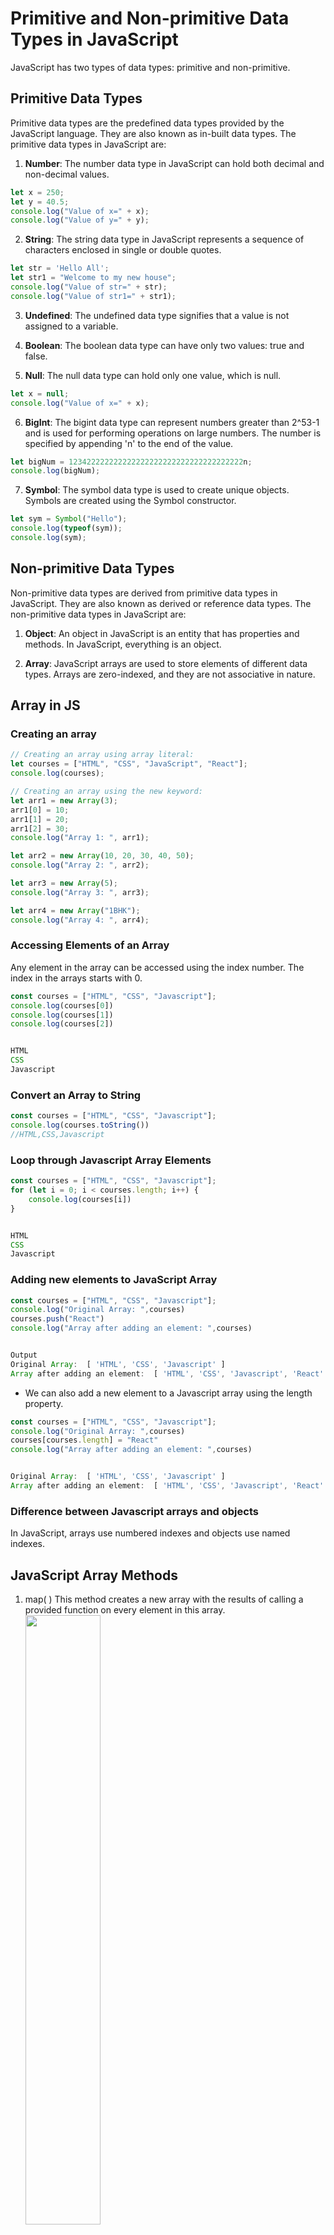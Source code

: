 # Primitive and Non-primitive Data Types in JavaScript

JavaScript has two types of data types: primitive and non-primitive.

## Primitive Data Types

Primitive data types are the predefined data types provided by the JavaScript language. They are also known as in-built data types. The primitive data types in JavaScript are:

1. **Number**: The number data type in JavaScript can hold both decimal and non-decimal values.

```javascript
let x = 250;
let y = 40.5;
console.log("Value of x=" + x);
console.log("Value of y=" + y);
```

2. **String**: The string data type in JavaScript represents a sequence of characters enclosed in single or double quotes.

```javascript
let str = 'Hello All';
let str1 = "Welcome to my new house";
console.log("Value of str=" + str);
console.log("Value of str1=" + str1);
```

3. **Undefined**: The undefined data type signifies that a value is not assigned to a variable.

4. **Boolean**: The boolean data type can have only two values: true and false.

5. **Null**: The null data type can hold only one value, which is null.

```javascript
let x = null;
console.log("Value of x=" + x);
```

6. **BigInt**: The bigint data type can represent numbers greater than 2^53-1 and is used for performing operations on large numbers. The number is specified by appending 'n' to the end of the value.

```javascript
let bigNum = 123422222222222222222222222222222222222n;
console.log(bigNum);
```

7. **Symbol**: The symbol data type is used to create unique objects. Symbols are created using the Symbol constructor.

```javascript
let sym = Symbol("Hello");
console.log(typeof(sym));
console.log(sym);
```

## Non-primitive Data Types

Non-primitive data types are derived from primitive data types in JavaScript. They are also known as derived or reference data types. The non-primitive data types in JavaScript are:

1. **Object**: An object in JavaScript is an entity that has properties and methods. In JavaScript, everything is an object.

2. **Array**: JavaScript arrays are used to store elements of different data types. Arrays are zero-indexed, and they are not associative in nature.

## Array in JS
### Creating an array 

```javascript
// Creating an array using array literal:
let courses = ["HTML", "CSS", "JavaScript", "React"];
console.log(courses);

// Creating an array using the new keyword:
let arr1 = new Array(3);
arr1[0] = 10;
arr1[1] = 20;
arr1[2] = 30;
console.log("Array 1: ", arr1);

let arr2 = new Array(10, 20, 30, 40, 50);
console.log("Array 2: ", arr2);

let arr3 = new Array(5);
console.log("Array 3: ", arr3);

let arr4 = new Array("1BHK");
console.log("Array 4: ", arr4);
```

### Accessing Elements of an Array
Any element in the array can be accessed using the index number. The index in the arrays starts with 0.
```javascript
const courses = ["HTML", "CSS", "Javascript"];
console.log(courses[0])
console.log(courses[1])
console.log(courses[2])


HTML
CSS
Javascript
```

### Convert an Array to String
```javascript
const courses = ["HTML", "CSS", "Javascript"];
console.log(courses.toString())
//HTML,CSS,Javascript
```
### Loop through Javascript Array Elements
```javascript
const courses = ["HTML", "CSS", "Javascript"];
for (let i = 0; i < courses.length; i++) {
	console.log(courses[i])
}


HTML
CSS
Javascript
```
### Adding new elements to JavaScript Array
```javascript
const courses = ["HTML", "CSS", "Javascript"];
console.log("Original Array: ",courses)
courses.push("React")
console.log("Array after adding an element: ",courses)


Output
Original Array:  [ 'HTML', 'CSS', 'Javascript' ]
Array after adding an element:  [ 'HTML', 'CSS', 'Javascript', 'React' ]
```
* We can also add a new element to a Javascript array using the length property.
```javascript
const courses = ["HTML", "CSS", "Javascript"];
console.log("Original Array: ",courses)
courses[courses.length] = "React"
console.log("Array after adding an element: ",courses)


Original Array:  [ 'HTML', 'CSS', 'Javascript' ]
Array after adding an element:  [ 'HTML', 'CSS', 'Javascript', 'React' ]
```
### Difference between Javascript arrays and objects
In JavaScript, arrays use numbered indexes and objects use named indexes.







## JavaScript Array Methods
1. map( )
   This method creates a new array with the results of calling a provided function on every element in this array.
    <img src="../images/map_primitive.webp" width = "50%" height = 50%>

2. filter( )
   This method creates a new array with only elements that passes the condition inside the provided function.
   <img src="../images/filter_primitive.webp" width = "50%" height = 50%>

3. sort( )
   This method is used to arrange/sort array’s elements either in ascending or descending order.
   <img src="../images/sort_primitive.webp" width = "50%" height = 50%>

4. forEach( )
   This method helps to loop over array by executing a provided callback function for each element in an array.
   <img src="../images/foreach_primitive'.webp" width = "50%" height = 50%>
5. concat( )
   This method is used to merge two or more arrays and returns a new array, without changing the existing arrays.
   <img src="../images/concat_primitive.webp" width = "50%" height = 50%>

6. every( )
   This method checks every element in the array that passes the condition, returning true or false as appropriate.
   <img src="../images/every_primitive.webp" width = "50%" height = 50%>

7. some( )
   This method checks if at least one element in the array that passes the condition, returning true or false as appropriate.
   <img src="../images/sort_primitive.webp" width = "50%" height = 50%>

8. includes( )
   This method checks if an array includes the element that passes the condition, returning true or false as appropriate.
   <img src="../images/include_primitive.webp" width = "50%" height = 50%>

9. join( )
   This method returns a new string by concatenating all of the array’s elements separated by the specified separator.
   <img src="../images/join_primitive.webp" width = "50%" height = 50%>

10. reduce( )
    This method applies a function against an accumulator and each element in the array to reduce it to a single value.
    <img src="../images/reduce_primitive.webp" width = "50%" height = 50%>

11. find( )
    This method returns the value of the first element in an array that pass the test in a testing function.
    <img src="../images/find_primitive.webp" width = "50%" height = 50%>

12. findIndex( )
    This method returns the index of the first element in an array that pass the test in a testing function.
    <img src="../images/findIndex.webp" width = "50%" height = 50%>

13. indexOf( )
    This method returns the index of the first occurrence of the specified element in the array, or -1 if it is not found.
    <img src="../images/indexOf_primitive.webp" width = "50%" height = 50%>

14. slice( )
    This method returns a new array with specified start to end elements.

  <img src="../images/slice_primitive.webp" width = "50%" height = 50%>
15. reverse( )
    This method reverses an array in place. Element at last index will be first and element at 0 index will be last.
    <img src="../images/reverse_primitive.webp"  width = "50%" height = 50%>

16. push( )
    This method adds one or more elements to the end of array and returns the new length of the array.
  <img src="../images/push_primitive.webp" width = "50%" height = 50%>
17. pop( )
    This method removes the last element from the end of array and returns that element.
    <img src="../images/pop_primitive.webp" width = "50%" height = 50%>

18. shift( )
    This method removes the first element from an array and returns that element.
    <img src="../images/shift_primitive.webp" width = "50%" height = 50%>

19. unshift( )
    This method adds one or more elements to the beginning of an array and returns the new length of the array.
    <img src="../images/unshift_primitive.webp" width = "50%" height = 50%>








### Difference between Primitive and Non-primitive Data Types:

| Primitive                | Non-Primitive             |
|--------------------------|---------------------------|
| Predefined data types    | Created by the programmer |
| Has certain values       | Can be null               |
| Size depends on the data structure | Size is not fixed |
| Examples: numbers, strings | Examples: objects, arrays |

## Objects

Objects in JavaScript are entities that have properties and methods. There are multiple ways to create objects in JavaScript:

1. Object literal


```javascript
const firstObj = {
  1: "deepak",
  "age": 28
};
```

2. Object.create(): This method creates a new object with the specified prototype and properties of the old object.

```javascript
const newStudent = Object.create(student);
```

3. Object Instance: The use of Object constructor in conjunction with the "new" keyword allows us to initialize new objects.

```javascript
const newObj = new Object();
newObj.name = 'Deepak';
newObj.location = 'Delhi, India';
```

### Adding, Updating, and Removing Properties of an Object

Properties can be added to an object using dot notation or bracket notation.

```javascript
const a = {};
a.name = 'deepak';
a['city'] = 'delhi';
a[1] = 'dope';
```

To iterate over the properties of an object, you can use loops like for...in and for...of loops.

```javascript
for (const key in a) {
   console.log(key, a[key]);
}
```
Note we need to do a[key] to access value if i write a.key then it will `undefined`

## How to Get the Length of an Object in JavaScript?
```javascript
Object.keys(exampleObject).length
```

```javascript
var obj = {
  Name: "Muthu",
  PhoneNo: "8794561234",
  age: 15 
};
// Here we are getting the object length
var length = Object.keys(obj).length;
console.log(length);  // 3
```

or
```javascript
Object.values(obj).length
```

```javascript
// A Sample object is created here
var obj = {
    Name: "Rakesh",
    PhoneNo: 7546899871,
    age: 18
};
// Here we are getting the object length
var length = Object.values(obj).length;
console.log(length); // 3
```

or 
```javascript
Object.entries(obj).length
```
```javascript
// A Sample object is created here
var obj = {
    Name: "Nanda",
    PhoneNo: 9876541237,
    age: 18 
};
// Here we are Getting the object length
var length = Object.values(obj).length;
console.log(length);

```


## Shallow Copy and Deep Copy in JavaScript

In JavaScript, there are two ways to copy objects: shallow copy and deep copy.

### Shallow Copy

A shallow copy creates a new object, but any nested objects or arrays within the original object still reference the same memory location. Changes to the nested objects will affect both the original and copied objects. Here's an example of shallow copying using the spread operator:

```javascript
// Original object
const original = { name: "John", age: 25 };

// Shallow copy
const shallowCopy = original;

// Modifying the copied object
shallowCopy.age = 30;

console.log(original);     // Output: { name: "John", age: 30 }
console.log(shallowCopy);  // Output: { name: "John", age: 30 }
```

### Deep Copy

A deep copy creates a new object with new memory locations for all properties and nested objects or arrays. Changes made to the copied object or its nested objects will not affect the original object. Here's an example of deep copying using JSON methods:

```javascript
const original = { name: "John", age: 25 };

// Deep copy
const deepCopy = JSON.parse(JSON.stringify(original));

// Modifying the copied object
deepCopy.age = 30;

console.log(original);  // Output: { name: "John", age: 25 }
console.log(deepCopy);  // Output: { name: "John", age: 30 }
```

## Spread Operator

The spread operator `...` is used to expand or spread an iterable or an array. It can be used to copy items into a single array or to clone arrays and objects. Examples:

```javascript
const arrValue = ['My', 'name', 'is', 'Jack'];
console.log(arrValue);   // ["My", "name", "is", "Jack"]
console.log(...arrValue); // My name is Jack

const arr1 = ['one', 'two'];
const arr2 = [...arr1, 'three', 'four', 'five'];
console.log(arr2);
// Output: ["one", "two", "three", "four", "five"]
```

To clone an array using the spread operator:

```javascript
let arr1 = [1, 2, 3];
let arr2 = [...arr1];
```
This will create deep copy.
To clone an object using the spread operator:

```javascript
const obj1 = { x: 1, y: 2 };
const obj2 = { ...obj1 };
console.log(obj2); // output is { x: 1, y: 2 }
obj2.y = 100;
console.log(obj1,obj2); //output is { x: 1, y: 2 } { x: 1, y: 100 }
```

## Rest Parameter

The rest parameter allows a function to accept multiple arguments as an array. It uses the spread operator and is useful when the number of arguments is not known beforehand. Example:

```javascript
let func = function(...args) {
    console.log(args);
}

func(3);            // [3]
func(4, 5, 6);      // [4, 5, 6]
```
# all use cases of spread operator 
1. **Array Manipulation**: 
``` 
// Concatenating arrays
const arr1 = [1, 2, 3];
const arr2 = [4, 5, 6];
const mergedArray = [...arr1, ...arr2];
console.log(mergedArray); // Output: [1, 2, 3, 4, 5, 6]

// Creating a copy of an array
const originalArray = [1, 2, 3];
const newArray = [...originalArray];
console.log(newArray); // Output: [1, 2, 3]

// Adding elements to an existing array
const existingArray = [1, 2, 3];
const updatedArray = [...existingArray, 4, 5];
console.log(updatedArray); // Output: [1, 2, 3, 4, 5]
```
2. **Object Manipulation**:
```
// Creating a copy of an object
const originalObject = { name: 'John', age: 25 };
const newObject = { ...originalObject };
console.log(newObject); // Output: { name: 'John', age: 25 }

// Merging multiple objects into one
const obj1 = { x: 1 };
const obj2 = { y: 2 };
const mergedObject = { ...obj1, ...obj2 };
console.log(mergedObject); // Output: { x: 1, y: 2 }

// Adding properties to an existing object
const existingObject = { name: 'John' };
const updatedObject = { ...existingObject, age: 25 };
console.log(updatedObject); // Output: { name: 'John', age: 25 }
```
3. **Function Arguments**:
```
// Passing an array of arguments to a function
const sum = (a, b, c) => a + b + c;
const numbers = [1, 2, 3];
console.log(sum(...numbers)); // Output: 6
```
4. **Component Props in React**:
```
// Passing props using the spread operator in React
const MyComponent = ({ prop1, prop2, prop3 }) => {
  // Component logic here
};

const props = { prop1: 'value1', prop2: 'value2', prop3: 'value3' };

// Pass props to the component using spread operator
<MyComponent {...props} />;
```
5. **React State Updates**:
```
// Updating state using the spread operator in React
class MyComponent extends React.Component {
  state = {
    name: 'John',
    age: 25,
    address: '123 Street',
  };

  updateState = () => {
    this.setState({
      ...this.state, // Preserve existing state
      age: 26, // Update specific property
    });
  };

  render() {
    // Component rendering logic here
  }
}
```
6. **Array and Object Destructuring**:
```
// Array destructuring with the spread operator
const numbers = [1, 2, 3, 4, 5];
const [first, second, ...rest] = numbers;
console.log(first); // Output: 1
console.log(second); // Output: 2
console.log(rest); // Output: [3, 4, 5]

// Object destructuring with the spread operator
const person = { name: 'John', age: 25, address: '123 Street' };
const { name, ...details } = person;
console.log(name); // Output: 'John'
console.log(details); // Output: { age: 25, address: '123 Street' }
```
# all use cases of rest operator

1. **Function Parameter Packing**:

The rest operator allows you to pack multiple function    arguments into a single array. This can be useful when you want to pass a variable number of arguments to a function.
```
function sum(...numbers) {
  return numbers.reduce((total, num) => total + num, 0);
}

console.log(sum(1, 2, 3)); // 6
console.log(sum(4, 5, 6, 7, 8)); // 30
```
2. **Array Destructuring**:
The rest operator can be used in array destructuring to capture the remaining elements of an array into a new array.
```
const [first, second, ...rest] = [1, 2, 3, 4, 5];

console.log(first); // 1
console.log(second); // 2
console.log(rest); // [3, 4, 5]
```
3. **Object Destructuring**:
Similarly, the rest operator can be used in object destructuring to capture the remaining properties of an object into a new object.
```
const { name, age, ...rest } = { name: 'John', age: 25, city: 'New York', country: 'USA' };

console.log(name); // 'John'
console.log(age); // 25
console.log(rest); // { city: 'New York', country: 'USA' }
```
4. **Function Parameter Unpacking**:
The rest operator can be used to unpack an array and pass its elements as individual arguments to a function.
```
function greet(firstName, lastName) {
  console.log(`Hello, ${firstName} ${lastName}!`);
}

const names = ['John', 'Doe'];
greet(...names); // Hello, John Doe!
```
